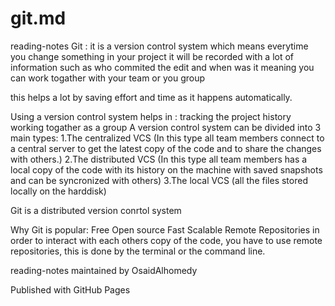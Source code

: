 # git.md

reading-notes
Git :
it is a version control system which means everytime you change something in your project it will be recorded with a lot of information such as who commited the edit and when was it meaning you can work togather with your team or you group

this helps a lot by saving effort and time as it happens automatically.

Using a version control system helps in :
tracking the project history
working togather as a group
A version control system can be divided into 3 main types: 1.The centralized VCS (In this type all team members connect to a central server to get the latest copy of the code and to share the changes with others.) 2.The distributed VCS (In this type all team members has a local copy of the code with its history on the machine with saved snapshots and can be syncronized with others) 3.The local VCS (all the files stored locally on the harddisk)

Git is a distributed version conrtol system

Why Git is popular:
Free
Open source
Fast
Scalable
Remote Repositories
in order to interact with each others copy of the code, you have to use remote repositories, this is done by the terminal or the command line.

reading-notes maintained by OsaidAlhomedy

Published with GitHub Pages
